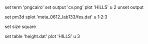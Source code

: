 set term 'pngcairo'
set output 'cv.png'
plot 'HILLS' u 2
unset output

set pm3d
splot 'meta_0612_lab133/fes.dat' u 1:2:3

set size square

set table 'height.dat'
plot 'HILLS' u 3